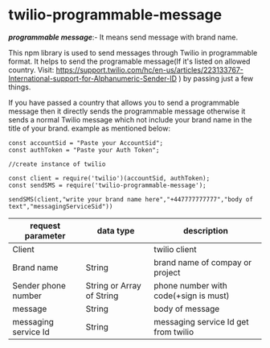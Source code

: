# twilio-programmable-message

***programmable message***:- It means send message with brand name.

This npm library is used to send messages through Twilio in programmable format. It helps to send the programable message(If it's listed on allowed country. Visit: https://support.twilio.com/hc/en-us/articles/223133767-International-support-for-Alphanumeric-Sender-ID ) by passing just a few things.

If you have passed a country that allows you to send a programmable message then it directly sends the programmable message otherwise it sends a normal Twilio message which not include your brand name in the title of your brand.
example as mentioned below:

```
const accountSid = "Paste your AccountSid"; 
const authToken = "Paste your Auth Token"; 

//create instance of twilio

const client = require('twilio')(accountSid, authToken);
const sendSMS = require('twilio-programmable-message');

sendSMS(client,"write your brand name here","+447777777777","body of text","messagingServiceSid"))

```
| request parameter     |data type                    | description                           |
| ---                   |---                          | ---                                   |
| Client                |                             | twilio client                         |
| Brand name            | String                      | brand name of compay or project       |
| Sender phone number   | String or Array of String   | phone number with code(+sign is must) |
| message               | String                      | body of message                       |
| messaging service Id  | String                      | messaging service Id get from twilio  |
